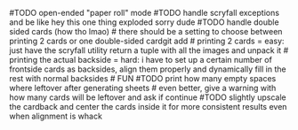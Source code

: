 
#TODO open-ended "paper roll" mode
#TODO handle scryfall exceptions and be like hey this one thing exploded sorry dude
#TODO handle double sided cards (how tho lmao)
	# there should be a setting to choose between printing 2 cards or one double-sided cardgit add
	# printing 2 cards = easy: just have the scryfall utility return a tuple with all the images and unpack it
	# printing the actual backside = hard: i have to set up a certain number of frontside cards as backsides, align them properly and dynamically fill in the rest with normal backsides
	# FUN
#TODO print how many empty spaces where leftover after generating sheets
	# even better, give a warning with how many cards will be leftover and ask if continue
#TODO slightly upscale the cardback and center the cards inside it for more consistent results even when alignment is whack